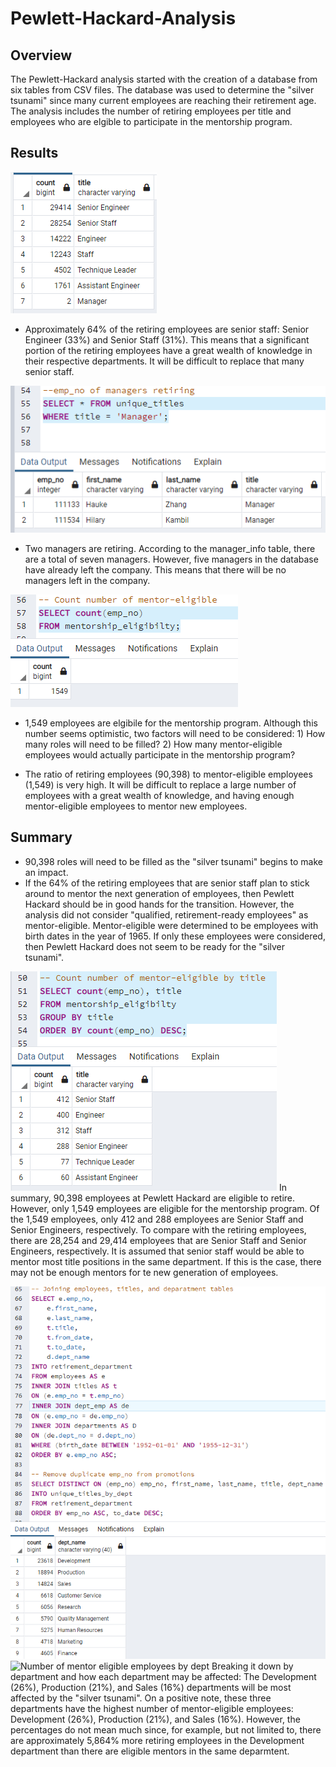 # Pewlett-Hackard-Analysis

## Overview
The Pewlett-Hackard analysis started with the creation of a database from six tables from CSV files. The database was used to determine the "silver tsunami" since many current employees are reaching their retirement age. The analysis includes the number of retiring employees per title and employees who are elgible to participate in the mentorship program.

## Results
![Retiring Titles](Images/retiring_titles.png)
- Approximately 64% of the retiring employees are senior staff: Senior Engineer (33%) and Senior Staff (31%). This means that a significant portion of the retiring employees have a great wealth of knowledge in their respective departments. It will be difficult to replace that many senior staff.

![Retiring Managers](Images/emp_no_of_retiring_managers.png)
- Two managers are retiring. According to the manager_info table, there are a total of seven managers. However, five managers in the database have already left the company. This means that there will be no managers left in the company. 

![Mentor Eligible Count](Images/mentor_elgible.png)
- 1,549 employees are elgibile for the mentorship program. Although this number seems optimistic, two factors will need to be considered: 1) How many roles will need to be filled? 2) How many mentor-eligible employees would actually participate in the mentorship program?

- The ratio of retiring employees (90,398) to mentor-eligible employees (1,549) is very high. It will be difficult to replace a large number of employees with a great wealth of knowledge, and having enough mentor-eligible employees to mentor new employees.

## Summary
- 90,398 roles will need to be filled as the "silver tsunami" begins to make an impact.
- If the 64% of the retiring employees that are senior staff plan to stick around to mentor the next generation of employees, then Pewlett Hackard should be in good hands for the transition. However, the analysis did not consider "qualified, retirement-ready employees" as mentor-eligible. Mentor-eligible were determined to be employees with birth dates in the year of 1965. If only these employees were considered, then Pewlett Hackard does not seem to be ready for the "silver tsunami". 

![Number of mentor eligible employees by title](Images/mentor_elgible_by_title.png)
In summary, 90,398 employees at Pewlett Hackard are eligible to retire. However, only 1,549 employees are eligible for the mentorship program. Of the 1,549 employees, only 412 and 288 employees are Senior Staff and Senior Engineers, respectively. To compare with the retiring employees, there are 28,254 and 29,414 employees that are Senior Staff and Senior Engineers, respectively. It is assumed that senior staff would be able to mentor most title positions in the same department. If this is the case, there may not be enough mentors for te new generation of employees.

![Number of retiring employees by dept](Images/retiring_emp_by_dept.png)
![Number of mentor eligible employees by dept](Images/mentor_eligible_by_dept)
Breaking it down by department and how each department may be affected: 
The Development (26%), Production (21%), and Sales (16%) departments will be most affected by the "silver tsunami". On a positive note, these three departments have the highest number of mentor-eligible employees: Development (26%), Production (21%), and Sales (16%). However, the percentages do not mean much since, for example, but not limited to, there are approximately 5,864% more retiring employees in the Development department than there are eligible mentors in the same deparmtent. 


